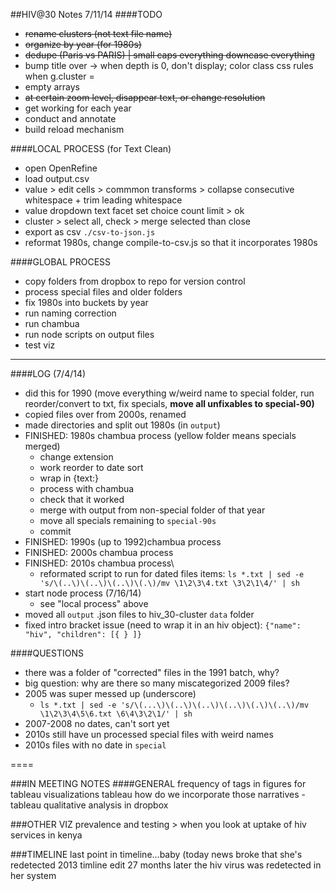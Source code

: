 ##HIV@30 Notes 7/11/14
####TODO
* ~~rename clusters (not text file name)~~
* ~~organize by year (for 1980s)~~
* ~~dedupe (Paris vs PARIS) | small caps everything downcase everything~~
* bump title over -> when depth is 0, don't display; color class css rules when g.cluster = 
* empty arrays
* ~~at certain zoom level, disappear text, or change resolution~~
* get working for each year
* conduct and annotate
* build reload mechanism

####LOCAL PROCESS (for Text Clean)
* open OpenRefine
* load output.csv 
* value > edit cells > commmon transforms > collapse consecutive whitespace + trim leading whitespace
* value dropdown text facet
set choice count limit > ok
* cluster > select all, check > merge selected than close
* export as csv
`./csv-to-json.js `
* reformat 1980s, change compile-to-csv.js so that it incorporates 1980s

####GLOBAL PROCESS
* copy folders from dropbox to repo for version control
* process special files and older folders
* fix 1980s into buckets by year
* run naming correction
* run chambua
* run node scripts on output files
* test viz

------


####LOG (7/4/14)
* did this for 1990 (move everything w/weird name to special folder, run reorder/convert to txt, fix specials, **move all unfixables to special-90)**
* copied files over from 2000s, renamed
* made directories and split out 1980s (in `output`)
* FINISHED: 1980s chambua process (yellow folder means specials merged)
	* change extension
	* work reorder to date sort
	* wrap in {text:}
	* process with chambua
	* check that it worked
	* merge with output from non-special folder of that year
	* move all specials remaining to `special-90s`
	* commit
* FINISHED: 1990s (up to 1992)chambua process
* FINISHED: 2000s chambua process
* FINISHED: 2010s chambua process\
	* reformated script to run for dated files items: `ls *.txt | sed -e 's/\(..\)\(..\)\(..\)\(.\)/mv \1\2\3\4.txt \3\2\1\4/' | sh`
* start node process (7/16/14)
	* see "local process" above
* moved all `output` .json files to hiv_30-cluster `data` folder
* fixed intro bracket issue (need to wrap it in an hiv object):
`{"name": "hiv",
"children": [{
  }
]}`

####QUESTIONS
* there was a folder of "corrected" files in the 1991 batch, why?
* big question: why are there so many miscategorized 2009 files?
* 2005 was super messed up (underscore)
	* `ls *.txt | sed -e 's/\(...\)\(..\)\(..\)\(..\)\(.\)\(..\)/mv \1\2\3\4\5\6.txt \6\4\3\2\1/' | sh`
* 2007-2008 no dates, can't sort yet
* 2010s still have un processed special files with weird names
* 2010s files with no date in `special`

====

###IN MEETING NOTES
####GENERAL
frequency of tags in figures for tableau visualizations
tableau how do we incorporate those narratives - tableau
qualitative analysis in dropbox

###OTHER VIZ
prevalence and testing > when you look at uptake of hiv services in kenya

###TIMELINE
last point in timeline...baby (today news broke that she's redetected
2013 timline edit
27 months later the hiv virus was redetected in her system
